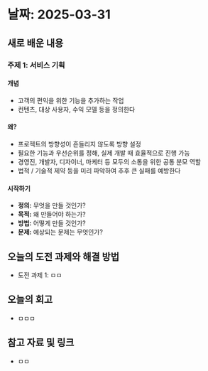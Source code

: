 # 날짜: 2025-03-31

## 새로 배운 내용
### 주제 1: 서비스 기획
#### 개념
- 고객의 편익을 위한 기능을 추가하는 작업
- 컨텐츠, 대상 사용자, 수익 모델 등을 정의한다

#### 왜?
- 프로젝트의 방향성이 흔들리지 않도록 방향 설정
- 필요한 기능과 우선순위를 정해, 실제 개발 때 효율적으로 진행 가능
- 경영진, 개발자, 디자이너, 마케터 등 모두의 소통을 위한 공통 분모 역할
- 법적 / 기술적 제약 등을 미리 파악하여 추후 큰 실패를 예방한다

#### 시작하기
- **정의:** 무엇을 만들 것인가?
- **목적:** 왜 만들어야 하는가?
- **방법:** 어떻게 만들 것인가?
- **문제:** 예상되는 문제는 무엇인가?


## 오늘의 도전 과제와 해결 방법
- 도전 과제 1: ㅁㅁ

## 오늘의 회고
- ㅁㅁㅁ
  
## 참고 자료 및 링크
- ㅁㅁ
